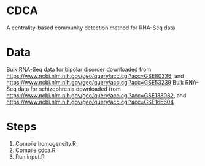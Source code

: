 # CDCA
A centrality-based community detection method for RNA-Seq data
# Data
Bulk RNA-Seq data for bipolar disorder downloaded from https://www.ncbi.nlm.nih.gov/geo/query/acc.cgi?acc=GSE80336, and https://www.ncbi.nlm.nih.gov/geo/query/acc.cgi?acc=GSE53239
Bulk RNA-Seq data for schizophrenia downloaded from https://www.ncbi.nlm.nih.gov/geo/query/acc.cgi?acc=GSE138082, and https://www.ncbi.nlm.nih.gov/geo/query/acc.cgi?acc=GSE165604

# Steps
1. Compile homogeneity.R
2. Compile cdca.R
3. Run input.R
